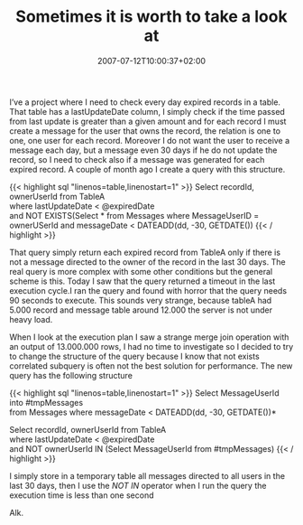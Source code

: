 ﻿---
title: "Sometimes it is worth to take a look at"
description: ""
date: 2007-07-12T10:00:37+02:00
draft: false
tags: [Sql Server]
categories: [Sql Server]
---
I’ve a project where I need to check every day expired records in a table. That table has a lastUpdateDate column, I simply check if the time passed from last update is greater than a given amount and for each record I must create a message for the user that owns the record, the relation is one to one, one user for each record. Moreover I do not want the user to receive a message each day, but a message even 30 days if he do not update the record, so I need to check also if a message was generated for each expired record. A couple of month ago I create a query with this structure.

{{< highlight sql "linenos=table,linenostart=1" >}}
Select
  recordId,
  ownerUserId
from TableA  
where
  lastUpdateDate < @expiredDate  
and NOT EXISTS(Select * from Messages where MessageUserID = ownerUSerId and messageDate < DATEADD(dd, -30, GETDATE())
{{< / highlight >}}

That query simply return each  expired record from TableA only if there is not a message directed to the owner of the record in the last 30 days. The real query is more complex with some other conditions but the general scheme is this. Today I saw that the query returned a timeout in the last execution cycle.I ran the query and found with horror that the query needs 90 seconds to execute. This sounds very strange, because tableA had 5.000 record and message table around 12.000 the server is not under heavy load.

When I look at the execution plan I saw a strange merge join operation with an output of 13.000.000 rows, I had no time to investigate so I decided to try to change the structure of the query because I know that not exists correlated subquery is often not the best solution for performance. The new query has the following structure

{{< highlight sql "linenos=table,linenostart=1" >}}
Select 
  MessageUserId 
into 
  #tmpMessages   
from 
  Messages 
where messageDate < DATEADD(dd, -30, GETDATE())*

Select recordId, ownerUserId from TableA  
where lastUpdateDate < @expiredDate  
and NOT ownerUserId IN (Select MessageUserId from #tmpMessages)
{{< / highlight >}}

I simply store in a temporary table all messages directed to all users in the last 30 days, then I use the *NOT IN* operator when I run the query the execution time is less than one second

Alk.
